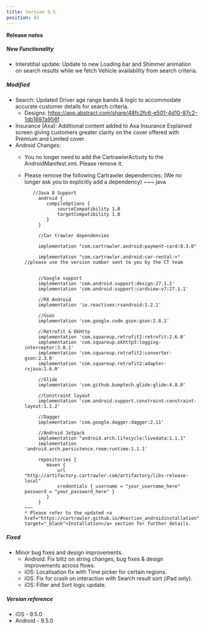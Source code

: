 ```yaml
---
title: Version 9.5
position: 83
---
```


**Release notes**  

##### New Functionality
* Interstitial update: Update to new Loading bar and Shimmer animation on search results while we fetch Vehicle availability from search criteria.

##### Modified
* Search: Updated Driver age range bands & logic to accommodate accurate customer details for search criteria.
    * Designs: https://app.abstract.com/share/48fc2fc6-e501-4d10-87c2-1db1697a956f
* Insurance (Axa): Additional content added to Axa Insurance Explained screen giving customers greater clarity on the cover offered with Premium and Limited cover
* Android Changes: 
    * You no longer need to add the CartrawlerActivity to the AndroidManifest.xml. Please remove it.
    * Please remove the following Cartrawler dependencies: (We no longer ask you to explicitly add a dependency)
          ~~~ java
          
             //Java 8 Support
               android {
                  compileOptions {
                      sourceCompatibility 1.8
                      targetCompatibility 1.8
                  }
               }
            
               //Car trawler dependencies
            
               implementation "com.cartrawler.android:payment-card:0.3.0"
            
               implementation "com.cartrawler.android:car-rental:+" //please use the version number sent to you by the CT team
            
            
               //Google support
               implementation 'com.android.support:design:27.1.1'
               implementation 'com.android.support:cardview-v7:27.1.1'
            
               //RX Android
               implementation 'io.reactivex:rxandroid:1.2.1'
            
               //Gson
               implementation 'com.google.code.gson:gson:2.8.1'
            
               //Retrofit & OkHttp
               implementation 'com.squareup.retrofit2:retrofit:2.6.0'
               implementation 'com.squareup.okhttp3:logging-interceptor:3.8.1'
               implementation 'com.squareup.retrofit2:converter-gson:2.3.0'
               implementation 'com.squareup.retrofit2:adapter-rxjava:2.6.0'
            
               //Glide   
               implementation 'com.github.bumptech.glide:glide:4.8.0'
            
               //Constraint layout
               implementation 'com.android.support.constraint:constraint-layout:1.1.2'
            
               //Dagger
               implementation 'com.google.dagger:dagger:2.11'
            
               //Android Jetpack
               implementation "android.arch.lifecycle:livedata:1.1.1"
               implementation 'android.arch.persistence.room:runtime:1.1.1'
            
               repositories {
                  maven {
                      url "http://artifactory.cartrawler.com/artifactory/libs-release-local"
                      credentials { username = "your_username_here" password = "your_password_here" }
                  }
               }
          ~~~
          * Please refer to the updated <a href="https://cartrawler.github.io/#section_androidinstallation" target="_blank">Installation</a> section for further details.
      
##### Fixed
* Minor bug fixes and design improvements.
    * Android: Fix blitz on string changes, bug fixes & design improvements across flows.
    * iOS: Localisation fix with Time picker for certain regions.
    * iOS: Fix for crash on interaction with Search result sort (iPad only).
    * iOS: Filter and Sort logic update.
    
##### Version reference 
* iOS - 9.5.0
* Android - 9.5.0 
